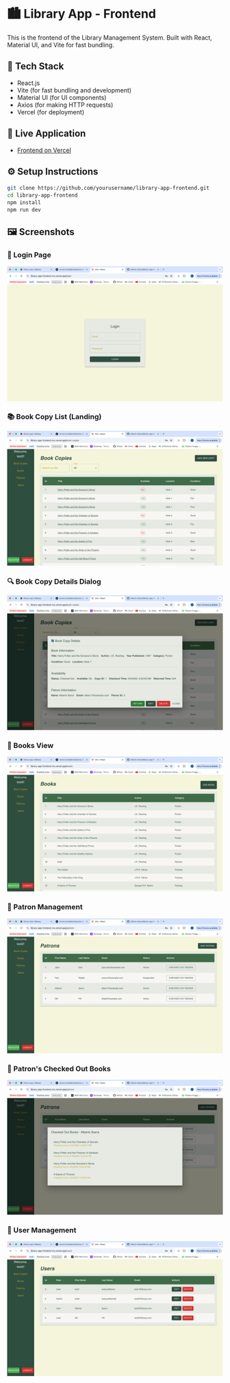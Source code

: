 # 🏙️ Library App - Frontend

This is the frontend of the Library Management System. Built with React, Material UI, and Vite for fast bundling.

## 🔧 Tech Stack

- React.js
- Vite (for fast bundling and development)
- Material UI (for UI components)
- Axios (for making HTTP requests)
- Vercel (for deployment)

## 🚀 Live Application

- [Frontend on Vercel](https://library-app-frontend-mu.vercel.app)

## ⚙️ Setup Instructions

```bash
git clone https://github.com/yourusername/library-app-frontend.git
cd library-app-frontend
npm install
npm run dev
```

## 🖼️ Screenshots

### 🔐 Login Page
![Login](screenshots/tinified/login.png)

### 📚 Book Copy List (Landing)
![Landing / Book Copies](screenshots/tinified/landing.png)

### 🔍 Book Copy Details Dialog
![Book Copy Details](screenshots/tinified/bookdetail.png)

### 📘 Books View
![Books](screenshots/tinified/bookview.png)

### 🙋 Patron Management
![Patrons](screenshots/tinified/patronview.png)

### 🧾 Patron's Checked Out Books
![Patron Checkout Books](screenshots/tinified/patroncheckedoutbooks.png)

### 👥 User Management
![Users](screenshots/tinified/userview.png)


